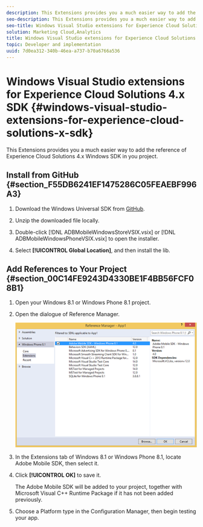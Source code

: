 ```yaml
---
description: This Extensions provides you a much easier way to add the reference of Experience Cloud Solutions 4.x Windows SDK in you project.
seo-description: This Extensions provides you a much easier way to add the reference of Experience Cloud Solutions 4.x Windows SDK in you project.
seo-title: Windows Visual Studio extensions for Experience Cloud Solutions 4.x SDK
solution: Marketing Cloud,Analytics
title: Windows Visual Studio extensions for Experience Cloud Solutions 4.x SDK
topic: Developer and implementation
uuid: 7d0ea312-340b-46ea-a737-b70a6766a536
---
```


# Windows Visual Studio extensions for Experience Cloud Solutions 4.x SDK {#windows-visual-studio-extensions-for-experience-cloud-solutions-x-sdk}

This Extensions provides you a much easier way to add the reference of Experience Cloud Solutions 4.x Windows SDK in you project.

## Install from GitHub {#section_F55DB6241EF1475286C05FEAEBF996A3}

1. Download the Windows Universal SDK from [GitHub](https://github.com/Adobe-Marketing-Cloud/mobile-services/releases). 
1. Unzip the downloaded file locally. 
1. Double-click [!DNL ADBMobileWindowsStoreVSIX.vsix] or [!DNL ADBMobileWindowsPhoneVSIX.vsix] to open the installer. 

1. Select **[!UICONTROL Global Location]**, and then install the lib.

## Add References to Your Project {#section_00C14FE9243D4330BE1F4BB56FCF08B1}

1. Open your Windows 8.1 or Windows Phone 8.1 project. 
1. Open the dialogue of Reference Manager.

   ![](assets/ref_manager.png)

1. In the Extensions tab of Windows 8.1 or Windows Phone 8.1, locate Adobe Mobile SDK, then select it. 
1. Click **[!UICONTROL OK]** to save it.

   The Adobe Mobile SDK will be added to your project, together with Microsoft Visual C++ Runtime Package if it has not been added previously. 

1. Choose a Platform type in the Configuration Manager, then begin testing your app.

